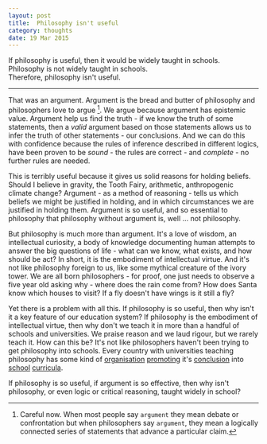 ```yaml
---
layout: post
title:  Philosophy isn't useful
category: thoughts
date: 19 Mar 2015
---
```


If philosophy is useful, then it would be widely taught in schools.  
Philosophy is not widely taught in schools.  
Therefore, philosophy isn't useful.  

---

That was an argument.  Argument is the bread and butter of philosophy and philosophers love to argue [^1].  We argue because argument has epistemic value.  Argument help us find the truth - if we know the truth of some statements, then a _valid_ argument based on those statements allows us to infer the truth of other statements - our conclusions.  And we can do this with confidence because the rules of inference described in different logics, have been proven to be _sound_ - the rules are correct - and _complete_ - no further rules are needed.

[^1]: Careful now. When most people say `argument` they mean debate or confrontation but when philosophers say `argument`, they mean a logically connected series of statements that advance a particular claim. 

This is terribly useful because it gives us solid reasons for holding beliefs. Should I believe in gravity, the Tooth Fairy, arithmetic, anthropogenic climate change?  Argument - as a method of reasoning - tells us which beliefs we might be justified in holding, and in which circumstances we are justified in holding them.  Argument is so useful, and so essential to philosophy that philosophy without argument is, well ... not philosophy.

But philosophy is much more than argument. It's a love of wisdom, an intellectual curiosity, a body of knowledge documenting human attempts to answer the big questions of life - what can we know, what exists, and how should be act? In short, it is the embodiment of intellectual virtue.  And it's not like philosophy foreign to us, like some mythical creature of the ivory tower.  We are all born philosophers - for proof, one just needs to observe a five year old asking why - where does the rain come from? How does Santa know which houses to visit? If a fly doesn't have wings is it still a fly?

Yet there is a problem with all this. If philosophy is so useful, then why isn't it a key feature of our education system? If philosophy is the embodiment of intellectual virtue, then why don't we teach it in more than a handful of schools and universities.  We praise reason and we laud rigour, but we rarely teach it.  How can this be?  It's not like philosophers haven't been trying to get philosophy into schools.  Every country with universities teaching philosophy has some kind of [organisation][5] [promoting][4] it's [conclusion][3] into [school][2] [curricula][1].

[1]: http://www.news24.com/MyNews24/Philosophy-in-South-African-schools-Plato-visits-Africa-20150308

[2]: http://www.information.dk/527593

[3]: http://www.telegraph.co.uk/education/primaryeducation/11466547/Teach-philosophy-in-primary-schools-says-academic.html

[4]: http://www.ojs.unisa.edu.au/index.php/jps

[5]: http://fapsa.org.au/

If philosophy is so useful, if argument is so effective, then why isn't philosophy, or even logic or critical reasoning, taught widely in school? 
